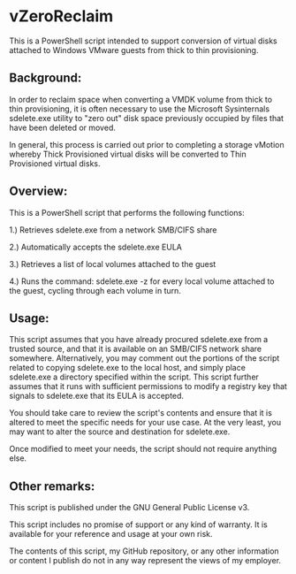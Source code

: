 # vZeroReclaim
This is a PowerShell script intended to support conversion of virtual disks attached to Windows VMware guests from thick to thin provisioning. 

Background:
----------------
In order to reclaim space when converting a VMDK volume from thick to thin provisioning, it is often necessary to use the Microsoft Sysinternals sdelete.exe utility to "zero out" disk space previously occupied by files that have been deleted or moved. 

In general, this process is carried out prior to completing a storage vMotion whereby Thick Provisioned virtual disks will be converted to Thin Provisioned virtual disks.

Overview:
----------------
This is a PowerShell script that performs the following functions:

1.) Retrieves sdelete.exe from a network SMB/CIFS share

2.) Automatically accepts the sdelete.exe EULA

3.) Retrieves a list of local volumes attached to the guest

4.) Runs the command: sdelete.exe -z <volume> for every local volume attached to the guest, cycling through each volume in turn.

Usage:
----------------
This script assumes that you have already procured sdelete.exe from a trusted source, and that it is available on an SMB/CIFS network share somewhere. Alternatively, you may comment out the portions of the script related to copying sdelete.exe to the local host, and simply place sdelete.exe a directory specified within the script. This script further assumes that it runs with sufficient permissions to modify a registry key that signals to sdelete.exe that its EULA is accepted. 

You should take care to review the script's contents and ensure that it is altered to meet the specific needs for your use case. At the very least, you may want to alter the source and destination for sdelete.exe. 

Once modified to meet your needs, the script should not require anything else. 

Other remarks:
-----------------
This script is published under the GNU General Public License v3. 

This script includes no promise of support or any kind of warranty. It is available for your reference and usage at your own risk. 

The contents of this script, my GitHub repository, or any other information or content I publish do not in any way represent the views of my employer.
